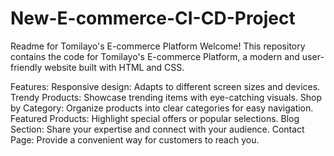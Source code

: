 # New-E-commerce-CI-CD-Project

Readme for Tomilayo's E-commerce Platform
Welcome! This repository contains the code for Tomilayo's E-commerce Platform, a modern and user-friendly website built with HTML and CSS.

Features:
Responsive design: Adapts to different screen sizes and devices.
Trendy Products: Showcase trending items with eye-catching visuals.
Shop by Category: Organize products into clear categories for easy navigation.
Featured Products: Highlight special offers or popular selections.
Blog Section: Share your expertise and connect with your audience.
Contact Page: Provide a convenient way for customers to reach you.
